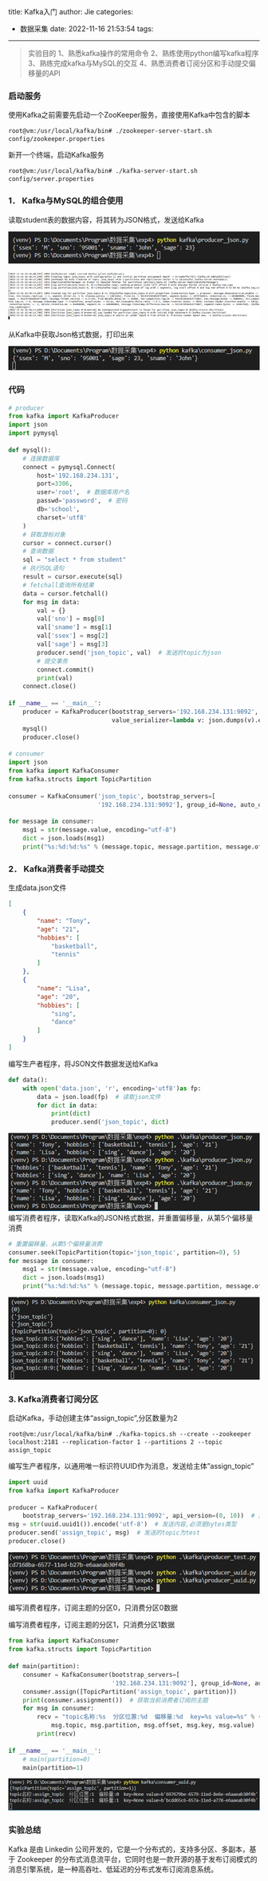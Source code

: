 title: Kafka入门
author: Jie
categories:
  - 数据采集
date: 2022-11-16 21:53:54
tags:
---
> 实验目的
> 1、熟悉kafka操作的常用命令
> 2、熟练使用python编写kafka程序
> 3、熟练完成kafka与MySQL的交互
> 4、熟悉消费者订阅分区和手动提交偏移量的API
<!-- more -->
### 启动服务
使用Kafka之前需要先启动一个ZooKeeper服务，直接使用Kafka中包含的脚本
```shell
root@vm:/usr/local/kafka/bin# ./zookeeper-server-start.sh config/zookeeper.properties
```
新开一个终端，启动Kafka服务
```shell
root@vm:/usr/local/kafka/bin# ./kafka-server-start.sh config/server.properties
```
### 1． Kafka与MySQL的组合使用

读取student表的数据内容，将其转为JSON格式，发送给Kafka

![](/images/pasted-19.png)

![](/images/pasted-20.png)

从Kafka中获取Json格式数据，打印出来

![](/images/pasted-21.png)

### 代码
```python
# producer
from kafka import KafkaProducer
import json
import pymysql

def mysql():
    # 连接数据库
    connect = pymysql.Connect(
        host='192.168.234.131',
        port=3306,
        user='root',  # 数据库用户名
        passwd='password',  # 密码
        db='school',
        charset='utf8'
    )
    # 获取游标对象
    cursor = connect.cursor()
    # 查询数据
    sql = "select * from student"
    # 执行SQL语句
    result = cursor.execute(sql)
    # fetchall查询所有结果
    data = cursor.fetchall()
    for msg in data:
        val = {}
        val['sno'] = msg[0]
        val['sname'] = msg[1]
        val['ssex'] = msg[2]
        val['sage'] = msg[3]
        producer.send('json_topic', val)  # 发送的topic为json
        # 提交事务
        connect.commit()
        print(val)
    connect.close()

if __name__ == '__main__':
    producer = KafkaProducer(bootstrap_servers='192.168.234.131:9092',
                             value_serializer=lambda v: json.dumps(v).encode('utf-8'), api_version=(0, 10))  # 连接kafka
    mysql()
    producer.close()

# consumer
import json
from kafka import KafkaConsumer
from kafka.structs import TopicPartition

consumer = KafkaConsumer('json_topic', bootstrap_servers=[
                         '192.168.234.131:9092'], group_id=None, auto_offset_reset='earliest', api_version=(0, 10))

for message in consumer:
    msg1 = str(message.value, encoding="utf-8")
    dict = json.loads(msg1)
    print("%s:%d:%d:%s" % (message.topic, message.partition, message.offset, dict))
```

### 2． Kafka消费者手动提交

生成data.json文件
```json
[
    {
        "name": "Tony",
        "age": "21",
        "hobbies": [
            "basketball",
            "tennis"
        ]
    },
    {
        "name": "Lisa",
        "age": "20",
        "hobbies": [
            "sing",
            "dance"
        ]
    }
]
```
编写生产者程序，将JSON文件数据发送给Kafka
```python
def data():
    with open('data.json', 'r', encoding='utf8')as fp:
        data = json.load(fp)  # 读取json文件
        for dict in data:
            print(dict)
            producer.send('json_topic', dict)
```
![](/images/pasted-23.png)
编写消费者程序，读取Kafka的JSON格式数据，并重置偏移量，从第5个偏移量消费
```python
# 重置偏移量，从第5个偏移量消费
consumer.seek(TopicPartition(topic='json_topic', partition=0), 5)
for message in consumer:
    msg1 = str(message.value, encoding="utf-8")
    dict = json.loads(msg1)
    print("%s:%d:%d:%s" % (message.topic, message.partition, message.offset, dict))
```
![](/images/pasted-24.png)

### 3. Kafka消费者订阅分区

启动Kafka，手动创建主体“assign_topic”,分区数量为2
```shell
root@vm:/usr/local/kafka/bin# ./kafka-topics.sh --create --zookeeper localhost:2181 --replication-factor 1 --partitions 2 --topic assign_topic
```
编写生产者程序，以通用唯一标识符UUID作为消息，发送给主体”assign_topic”
```python
import uuid
from kafka import KafkaProducer

producer = KafkaProducer(
    bootstrap_servers='192.168.234.131:9092', api_version=(0, 10))  # 连接kafka
msg = str(uuid.uuid1()).encode('utf-8')  # 发送内容,必须是bytes类型
producer.send('assign_topic', msg)  # 发送的topic为test
producer.close()
```
![](/images/pasted-25.png)

编写消费者程序，订阅主题的分区0，只消费分区0数据

编写消费者程序，订阅主题的分区1，只消费分区1数据
```python
from kafka import KafkaConsumer
from kafka.structs import TopicPartition

def main(partition):
    consumer = KafkaConsumer(bootstrap_servers=[
                             '192.168.234.131:9092'], group_id=None, auto_offset_reset='earliest', api_version=(0, 10))
    consumer.assign([TopicPartition('assign_topic', partition)])
    print(consumer.assignment())  # 获取当前消费者订阅的主题
    for msg in consumer:
        recv = "topic名称:%s  分区位置:%d  偏移量:%d  key=%s value=%s" % (
            msg.topic, msg.partition, msg.offset, msg.key, msg.value)
        print(recv)

if __name__ == '__main__':
    # main(partition=0)
    main(partition=1)
```
![](/images/pasted-26.png)

### 实验总结
Kafka 是由 Linkedin 公司开发的，它是一个分布式的，支持多分区、多副本，基于 Zookeeper 的分布式消息流平台，它同时也是一款开源的基于发布订阅模式的消息引擎系统，是一种高吞吐、低延迟的分布式发布订阅消息系统。
